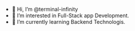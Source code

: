 - 👋 Hi, I’m @terminal-infinity
- 👀 I’m interested in Full-Stack app Development.
- 🌱 I’m currently learning Backend Technologis.

